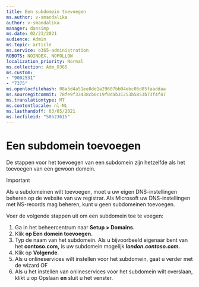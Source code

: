```yaml
---
title: Een subdomein toevoegen
ms.author: v-smandalika
author: v-smandalika
manager: dansimp
ms.date: 02/23/2021
audience: Admin
ms.topic: article
ms.service: o365-administration
ROBOTS: NOINDEX, NOFOLLOW
localization_priority: Normal
ms.collection: Adm_O365
ms.custom:
- "9002531"
- "7375"
ms.openlocfilehash: 08a5d4a51ee8de1a29607bb04ebc05d85faaddaa
ms.sourcegitcommit: 78fe9f33438cb0c19f0dab31253b5853b73f4f47
ms.translationtype: MT
ms.contentlocale: nl-NL
ms.lasthandoff: 03/05/2021
ms.locfileid: "50523615"
---
```

# <a name="add-a-subdomain"></a>Een subdomein toevoegen

De stappen voor het toevoegen van een subdomein zijn hetzelfde als het toevoegen van een gewoon domein. 

> [!IMPORTANT]
> Als u subdomeinen wilt toevoegen, moet u uw eigen DNS-instellingen beheren op de website van uw registrar. Als Microsoft uw DNS-instellingen met NS-records mag beheren, kunt u geen subdomeinen toevoegen. 

Voer de volgende stappen uit om een subdomein toe te voegen:

1. Ga in het beheercentrum naar **Setup > Domains.**
2. Klik **op Een domein toevoegen.**
3. Typ de naam van het subdomein. Als u bijvoorbeeld eigenaar bent van het **contoso.com,** is uw subdomein mogelijk **_london.contoso.com._**
4. Klik op **Volgende**.
5. Als u onlineservices wilt instellen voor het subdomein, gaat u verder met de wizard OF
6. Als u het instellen van onlineservices voor het subdomein wilt overslaan, klikt u op Opslaan **en** sluit u het venster.

